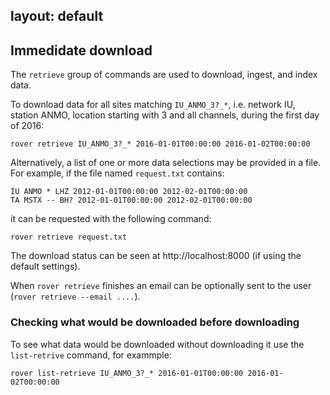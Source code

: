 
layout: default
---

## Immedidate download

The `retrieve` group of commands are used to download, ingest, and index data.  

To download data for all sites matching `IU_ANMO_3?_*`, i.e. network IU, station ANMO, location starting with 3 and all channels, during the first day of 2016:

    rover retrieve IU_ANMO_3?_* 2016-01-01T00:00:00 2016-01-02T00:00:00
    
Alternatively, a list of one or more data selections may be provided in a file.  For example, if the file named `request.txt` contains:

    IU ANMO * LHZ 2012-01-01T00:00:00 2012-02-01T00:00:00
    TA MSTX -- BH? 2012-01-01T00:00:00 2012-02-01T00:00:00

it can be requested with the following command:

    rover retrieve request.txt

The download status can be seen at http://localhost:8000 (if using the default settings).

When `rover retrieve` finishes an email can be optionally sent to the user (`rover retrieve --email ....`).

### Checking what would be downloaded before downloading

To see what data would be downloaded without downloading it use the `list-retrive` command, for exammple:

    rover list-retrieve IU_ANMO_3?_* 2016-01-01T00:00:00 2016-01-02T00:00:00

